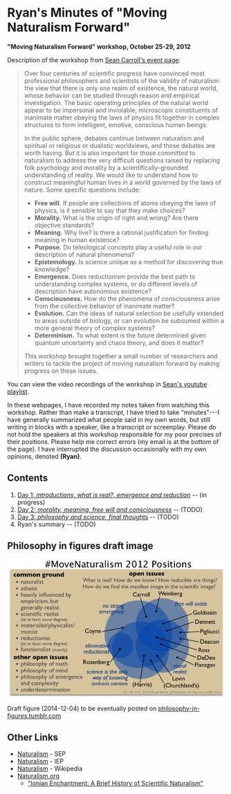 Ryan's Minutes of "Moving Naturalism Forward"
================================================================================

**"Moving Naturalism Forward" workshop, October 25-29, 2012**

Description of the workshop from [Sean Carroll's event page](http://preposterousuniverse.com/naturalism2012/):

>   Over four centuries of scientific progress have convinced most professional philosophers and scientists of the validity of naturalism: the view that there is only one realm of existence, the natural world, whose behavior can be studied through reason and empirical investigation. The basic operating principles of the natural world appear to be impersonal and inviolable; microscopic constituents of inanimate matter obeying the laws of physics fit together in complex structures to form intelligent, emotive, conscious human beings.
>    
>   In the public sphere, debates continue between naturalism and spiritual or religious or dualistic worldviews, and those debates are worth having. But it is also important for those committed to naturalism to address the very difficult questions raised by replacing folk psychology and morality by a scientifically-grounded understanding of reality. We would like to understand how to construct meaningful human lives in a world governed by the laws of nature. Some specific questions include:
>   
>   -   **Free will.** If people are collections of atoms obeying the laws of physics, is it sensible to say that they make choices?
>   -   **Morality.** What is the origin of right and wrong? Are there objective standards?
>   -   **Meaning.** Why live? Is there a rational justification for finding meaning in human existence?
>   -   **Purpose.** Do teleological concepts play a useful role in our description of natural phenomena?
>   -   **Epistemology.** Is science unique as a method for discovering true knowledge?
>   -   **Emergence.** Does reductionism provide the best path to understanding complex systems, or do different levels of description have autonomous existence?
>   -   **Consciousness.** How do the phenomena of consciousness arise from the collective behavior of inanimate matter?
>   -   **Evolution.** Can the ideas of natural selection be usefully extended to areas outside of biology, or can evolution be subsumed within a more general theory of complex systems?
>   -   **Determinism.** To what extent is the future determined given quantum uncertainty and chaos theory, and does it matter?
>   
>   This workshop brought together a small number of researchers and writers to tackle the project of moving naturalism forward by making progress on these issues.

You can view the video recordings of the workshop in [Sean's youtube playlist](https://www.youtube.com/watch?v=Ju4C_ITlBsU&list=PLrxfgDEc2NxYQuZ5T6CSdS8uafdh0kmDL).

In these webpages, I have recorded my notes taken from watching this workshop.
Rather than make a transcript, I have tried to take "minutes"---I have generally
summarized what people said in my own words, but still writing in blocks with a speaker,
like a transcript or screenplay.  Please do not hold the speakers at this workshop
responsible for my poor precises of their positions.
Please help me correct errors (my email is at the bottom of the page).
I have interrupted the discussion occasionally with my own opinions, denoted **(Ryan)**.

Contents
--------------------------------------------------------------------------------

1.  [Day 1: *introductions, what is real?, emergence and reduction*](day1.html)  -- (in progress)
1.  [Day 2: *morality, meaning, free will and consciousness*](day2.html)  -- (TODO)
1.  [Day 3: *philosophy and science, final thoughts*](day3.html)  -- (TODO)
1.  Ryan's summary  -- (TODO)


Philosophy in figures draft image
--------------------------------------------------------------------------------

<img src="img/move-naturalism-2012-positions.png" alt="Move Naturalism Forward 2012 positions" title="draft" width="700"/>

Draft figure (2014-12-04) to be eventually posted on [philosophy-in-figures.tumblr.com](http://philosophy-in-figures.tumblr.com/)


Other Links
--------------------------------------------------------------------------------

-   [Naturalism](http://plato.stanford.edu/entries/naturalism/) - SEP
-   [Naturalism](http://www.iep.utm.edu/naturali/) - IEP
-   [Naturalism](http://en.wikipedia.org/wiki/Naturalism_(philosophy)) - Wikipedia
-   [Naturalism.org](http://www.naturalism.org/) 
    -   ["Ionian Enchantment: A Brief History of Scientific Naturalism"](http://www.naturalism.org/worldview-naturalism/history-of-naturalism)



